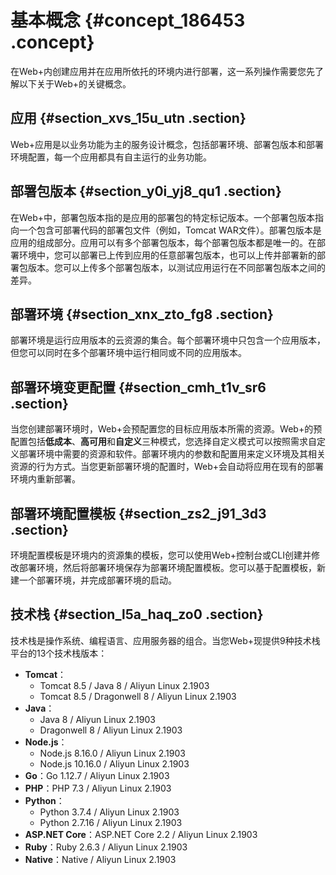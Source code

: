 # 基本概念 {#concept_186453 .concept}

在Web+内创建应用并在应用所依托的环境内进行部署，这一系列操作需要您先了解以下关于Web+的关键概念。

## 应用 {#section_xvs_15u_utn .section}

Web+应用是以业务功能为主的服务设计概念，包括部署环境、部署包版本和部署环境配置，每一个应用都具有自主运行的业务功能。

## 部署包版本 {#section_y0i_yj8_qu1 .section}

在Web+中，部署包版本指的是应用的部署包的特定标记版本。一个部署包版本指向一个包含可部署代码的部署包文件（例如，Tomcat WAR文件）。部署包版本是应用的组成部分。应用可以有多个部署包版本，每个部署包版本都是唯一的。在部署环境中，您可以部署已上传到应用的任意部署包版本，也可以上传并部署新的部署包版本。您可以上传多个部署包版本，以测试应用运行在不同部署包版本之间的差异。

## 部署环境 {#section_xnx_zto_fg8 .section}

部署环境是运行应用版本的云资源的集合。每个部署环境中只包含一个应用版本，但您可以同时在多个部署环境中运行相同或不同的应用版本。

## 部署环境变更配置 {#section_cmh_t1v_sr6 .section}

当您创建部署环境时，Web+会预配置您的目标应用版本所需的资源。Web+的预配置包括**低成本**、**高可用**和**自定义**三种模式，您选择自定义模式可以按照需求自定义部署环境中需要的资源和软件。部署环境内的参数和配置用来定义环境及其相关资源的行为方式。当您更新部署环境的配置时，Web+会自动将应用在现有的部署环境内重新部署。

## 部署环境配置模板 {#section_zs2_j91_3d3 .section}

环境配置模板是环境内的资源集的模板，您可以使用Web+控制台或CLI创建并修改部署环境，然后将部署环境保存为部署环境配置模板。您可以基于配置模板，新建一个部署环境，并完成部署环境的启动。

## 技术栈 {#section_l5a_haq_zo0 .section}

技术栈是操作系统、编程语言、应用服务器的组合。当您Web+现提供9种技术栈平台的13个技术栈版本：

-   **Tomcat**：
    -   Tomcat 8.5 / Java 8 / Aliyun Linux 2.1903
    -   Tomcat 8.5 / Dragonwell 8 / Aliyun Linux 2.1903
-   **Java**：
    -   Java 8 / Aliyun Linux 2.1903
    -   Dragonwell 8 / Aliyun Linux 2.1903
-   **Node.js**：
    -   Node.js 8.16.0 / Aliyun Linux 2.1903
    -   Node.js 10.16.0 / Aliyun Linux 2.1903
-   **Go**：Go 1.12.7 / Aliyun Linux 2.1903
-   **PHP**：PHP 7.3 / Aliyun Linux 2.1903
-   **Python**：
    -   Python 3.7.4 / Aliyun Linux 2.1903
    -   Python 2.7.16 / Aliyun Linux 2.1903
-   **ASP.NET Core**：ASP.NET Core 2.2 / Aliyun Linux 2.1903
-   **Ruby**：Ruby 2.6.3 / Aliyun Linux 2.1903
-   **Native**：Native / Aliyun Linux 2.1903

